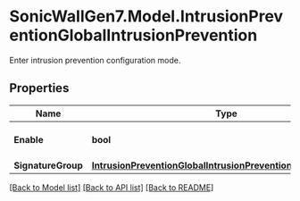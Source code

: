 # SonicWallGen7.Model.IntrusionPreventionGlobalIntrusionPrevention
Enter intrusion prevention configuration mode.

## Properties

Name | Type | Description | Notes
------------ | ------------- | ------------- | -------------
**Enable** | **bool** | Enable intrusion prevention. | [optional] 
**SignatureGroup** | [**IntrusionPreventionGlobalIntrusionPreventionSignatureGroup**](IntrusionPreventionGlobalIntrusionPreventionSignatureGroup.md) |  | [optional] 

[[Back to Model list]](../README.md#documentation-for-models) [[Back to API list]](../README.md#documentation-for-api-endpoints) [[Back to README]](../README.md)

